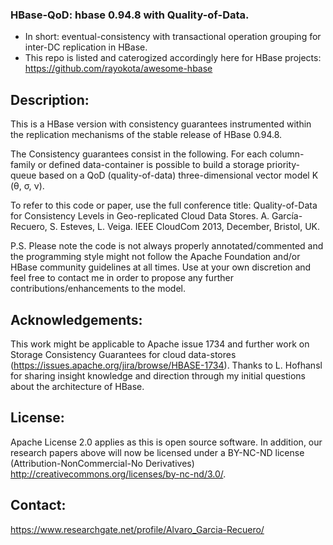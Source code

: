 ### HBase-QoD: hbase 0.94.8 with Quality-of-Data.
+ In short: eventual-consistency with transactional operation grouping for inter-DC replication in HBase.
+ This repo is listed and caterogized accordingly here for HBase projects: 
https://github.com/rayokota/awesome-hbase

<!--[![Join the chat at https://gitter.im/algarecu/hbase-0.94.8-qod](https://badges.gitter.im/Join%20Chat.svg)](https://gitter.im/algarecu/hbase-0.94.8-qod?utm_source=badge&utm_medium=badge&utm_campaign=pr-badge&utm_content=badge)-->

<!-- ## Build Status [![Build Status](https://travis-ci.org/algarecu/hbase-0.94.8-qod.svg?branch=master)](https://travis-ci.org/algarecu/hbase-0.94.8-qod)-->

## Description:

This is a HBase version with consistency guarantees instrumented within the
replication mechanisms of the stable release of HBase 0.94.8.

The Consistency guarantees consist in the following. For each column-family or
defined data-container is possible to build a storage priority-queue based on a
QoD (quality-of-data)  three-dimensional vector model K (θ, σ, ν).

To refer to this code or paper, use the full conference title:
Quality-of-Data for Consistency Levels in Geo-replicated Cloud Data Stores.
A. García-Recuero, S. Esteves, L. Veiga. IEEE CloudCom 2013, December, Bristol, UK.

P.S. Please note the code is not always properly annotated/commented and the
programming style might not follow the Apache Foundation and/or HBase community
guidelines at all times. Use at your own discretion and feel free to contact me
in order to propose any further contributions/enhancements to the model.

## Acknowledgements:

This work might be applicable to Apache issue 1734 and further work on Storage
Consistency Guarantees for cloud data-stores
(https://issues.apache.org/jira/browse/HBASE-1734).
Thanks to L. Hofhansl for sharing insight knowledge and direction through my
initial questions about the architecture of HBase.

## License: 
Apache License 2.0 applies as this is open source software. In addition, our research papers above will now be licensed under a BY-NC-ND license (Attribution-NonCommercial-No Derivatives) http://creativecommons.org/licenses/by-nc-nd/3.0/.

## Contact:

https://www.researchgate.net/profile/Alvaro_Garcia-Recuero/

